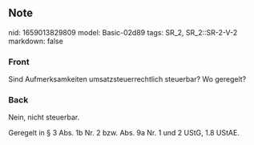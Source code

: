 ## Note
nid: 1659013829809
model: Basic-02d89
tags: SR_2, SR_2::SR-2-V-2
markdown: false

### Front
Sind Aufmerksamkeiten umsatzsteuerrechtlich steuerbar? Wo geregelt?

### Back
Nein, nicht steuerbar.

Geregelt in § 3 Abs. 1b Nr. 2 bzw. Abs. 9a Nr. 1 und 2 UStG, 1.8 UStAE.
